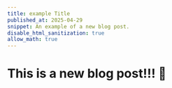 ```yaml
---
title: example Title
published_at: 2025-04-29
snippet: An example of a new blog post.
disable_html_sanitization: true
allow_math: true
---
```


# This is a new blog post!!! 🚀
